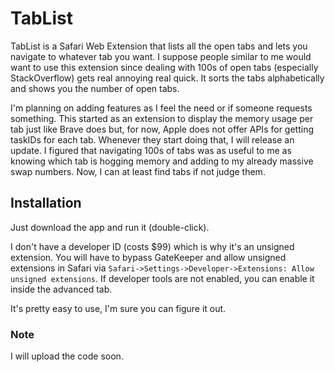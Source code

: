 # TabList
TabList is a Safari Web Extension that lists all the open tabs and lets you navigate to whatever tab you want. I suppose people
similar to me would want to use this extension since dealing with 100s of open tabs (especially StackOverflow) gets real
annoying real quick. It sorts the tabs alphabetically and shows you the number of open tabs.

I'm planning on adding features as I feel the need or if someone requests something. This started as an extension
to display the memory usage per tab just like Brave does but, for now, Apple does not offer APIs for getting taskIDs for
each tab. Whenever they start doing that, I will release an update. I figured that navigating 100s of tabs was as useful to me
as knowing which tab is hogging memory and adding to my already massive swap numbers. Now, I can at least find tabs if not judge them.

## Installation
Just download the app and run it (double-click).

I don't have a developer ID (costs $99) which is why it's an unsigned extension. You will have to bypass GateKeeper and allow
unsigned extensions in Safari via `Safari->Settings->Developer->Extensions: Allow unsigned extensions`. If developer
tools are not enabled, you can enable it inside the advanced tab.

It's pretty easy to use, I'm sure you can figure it out.

### Note
I will upload the code soon.